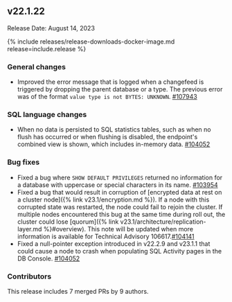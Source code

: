 ## v22.1.22

Release Date: August 14, 2023

{% include releases/release-downloads-docker-image.md release=include.release %}

<h3 id="v22-1-22-general-changes">General changes</h3>

- Improved the error message that is logged when a changefeed is triggered by dropping the parent database or a type. The previous error was of the format `value type is not BYTES: UNKNOWN`. [#107943][#107943]

<h3 id="v22-1-22-sql-language-changes">SQL language changes</h3>

- When no data is persisted to SQL statistics tables, such as when no flush has occurred or when flushing is disabled, the endpoint's combined view is shown, which includes in-memory data. [#104052][#104052]

<h3 id="v22-1-22-bug-fixes">Bug fixes</h3>

- Fixed a bug where `SHOW DEFAULT PRIVILEGES` returned no information for a database with uppercase or special characters in its name. [#103954][#103954]
- Fixed a bug that would result in corruption of [encrypted data at rest on a cluster node]({% link v23.1/encryption.md %}). If a node with this corrupted state was restarted, the node could fail to rejoin the cluster. If multiple nodes encountered this bug at the same time during roll out, the cluster could lose [quorum]({% link v23.1/architecture/replication-layer.md %}#overview). This note will be updated when more information is available for Technical Advisory 106617.[#104141][#104141]
- Fixed a null-pointer exception introduced in v22.2.9 and v23.1.1 that could cause a node to crash when populating SQL Activity pages in the DB Console. [#104052][#104052]

<div class="release-note-contributors" markdown="1">

<h3 id="v22-1-22-contributors">Contributors</h3>

This release includes 7 merged PRs by 9 authors.

</div>

[#103954]: https://github.com/cockroachdb/cockroach/pull/103954
[#104052]: https://github.com/cockroachdb/cockroach/pull/104052
[#104141]: https://github.com/cockroachdb/cockroach/pull/104141
[#107943]: https://github.com/cockroachdb/cockroach/pull/107943
